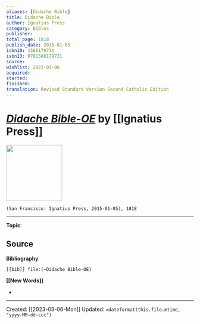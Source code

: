 ```yaml
---
aliases: [Didache Bible]
title: Didache Bible
author: Ignatius Press
category: Bibles
publisher: 
total_page: 1818
publish_date: 2015-01-05
isbn10: 158617973X
isbn13: 9781586179731
source: 
wishlist: 2023-03-06
acquired: 
started: 
finished: 
translation: Revised Standard Version Second Catholic Edition
---
```

# *[Didache Bible-OE](https://ignatius.com/the-didache-bible-with-commentaries-based-on-the-catechism-of-the-catholic-church-dbibh/)* by [[Ignatius Press]]

<img src="https://cdn11.bigcommerce.com/s-cvc90x9929/images/stencil/640w/products/605/848/DBIBH_r__59106.1617023335.jpg?c=1" width=150>

`(San Francisco: Ignatius Press, 2015-01-05), 1818`



--- 
**Topic**: 

**Source**
- 

**Bibliography**

```query
[[bib]] file:(~Didache Bible-OE)
```
 

**[[New Words]]**

- 

---
Created: [[2023-03-06-Mon]]
Updated: `=dateformat(this.file.mtime, "yyyy-MM-dd-ccc")`